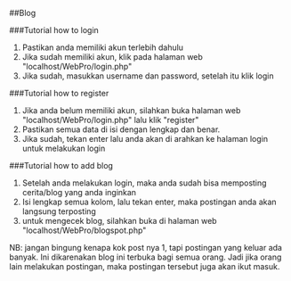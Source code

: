 ##Blog


###Tutorial how to login
1. Pastikan anda memiliki akun terlebih dahulu
2. Jika sudah memiliki akun, klik pada halaman web "localhost/WebPro/login.php"
3. Jika sudah, masukkan username dan password, setelah itu klik login

###Tutorial how to register
1. Jika anda belum memiliki akun, silahkan buka halaman web "localhost/WebPro/login.php" lalu klik "register"
2. Pastikan semua data di isi dengan lengkap dan benar.
3. Jika sudah, tekan enter lalu anda akan di arahkan ke halaman login untuk melakukan login

###Tutorial how to add blog
1. Setelah anda melakukan login, maka anda sudah bisa memposting cerita/blog yang anda inginkan
2. Isi lengkap semua kolom, lalu tekan enter, maka postingan anda akan langsung terposting
3. untuk mengecek blog, silahkan buka di halaman web "localhost/WebPro/blogspot.php"

NB: jangan bingung kenapa kok post nya 1, tapi postingan yang keluar ada banyak. Ini dikarenakan blog ini terbuka bagi semua orang. Jadi jika orang lain melakukan postingan, maka postingan tersebut juga akan ikut masuk.
